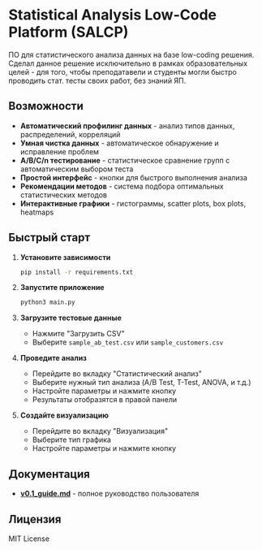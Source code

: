 # Statistical Analysis Low-Code Platform (SALCP)

ПО для статистического анализа данных на базе low-coding решения. Сделал данное решение исключительно в рамках образовательных целей - для того, чтобы преподатавели и студенты могли быстро проводить стат. тесты своих работ, без знаний ЯП.

## Возможности

- **Автоматический профилинг данных** - анализ типов данных, распределений, корреляций
- **Умная чистка данных** - автоматическое обнаружение и исправление проблем
- **A/B/C/n тестирование** - статистическое сравнение групп с автоматическим выбором теста
- **Простой интерфейс** - кнопки для быстрого выполнения анализа
- **Рекомендации методов** - система подбора оптимальных статистических методов
- **Интерактивные графики** - гистограммы, scatter plots, box plots, heatmaps

## Быстрый старт

1. **Установите зависимости**
   ```bash
   pip install -r requirements.txt
   ```

2. **Запустите приложение**
   ```bash
   python3 main.py
   ```

3. **Загрузите тестовые данные**
   - Нажмите "Загрузить CSV"
   - Выберите `sample_ab_test.csv` или `sample_customers.csv`

4. **Проведите анализ**
   - Перейдите во вкладку "Статистический анализ"
   - Выберите нужный тип анализа (A/B Test, T-Test, ANOVA, и т.д.)
   - Настройте параметры и нажмите кнопку
   - Результаты отобразятся в правой панели

5. **Создайте визуализацию**
   - Перейдите во вкладку "Визуализация"
   - Выберите тип графика
   - Настройте параметры и нажмите кнопку

## Документация

- [**v0.1_guide.md**](versions/v0.1_guide.md) - полное руководство пользователя


## Лицензия 
MIT License
